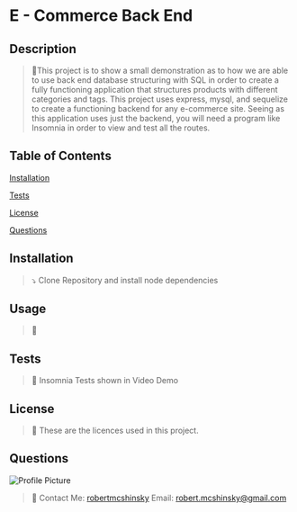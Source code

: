 
# E - Commerce Back End
## Description
> 🧭This project is to show a small demonstration as to how we are able to use back end database structuring with SQL in order to create a fully functioning application that structures products with different categories and tags. This project uses express, mysql, and sequelize to create a functioning backend for any e-commerce site. Seeing as this application uses just the backend, you will need a program like Insomnia in order to view and test all the routes.
## Table of Contents

[Installation](#installation)

[Tests](#tests)

[License](#license)

[Questions](#questions)

## Installation  
> ⤵ Clone Repository and install node dependencies
## Usage 
> 📄 
## Tests 
> 📝 Insomnia Tests shown in Video Demo
## License 

> 📇 These are the licences used in this project.
## Questions
>
![Profile Picture](https://avatars.githubusercontent.com/u/70652859?v=4)

>👦 Contact Me: [robertmcshinsky](https://github.com/robertmcshinsky)
 Email: robert.mcshinsky@gmail.com